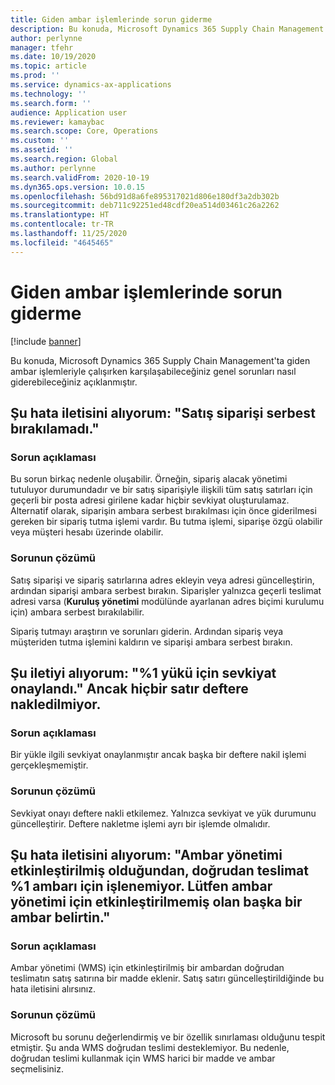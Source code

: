 ```yaml
---
title: Giden ambar işlemlerinde sorun giderme
description: Bu konuda, Microsoft Dynamics 365 Supply Chain Management'ta giden ambar işlemleriyle çalışırken karşılaşabileceğiniz genel sorunları nasıl giderebileceğiniz açıklanmıştır.
author: perlynne
manager: tfehr
ms.date: 10/19/2020
ms.topic: article
ms.prod: ''
ms.service: dynamics-ax-applications
ms.technology: ''
ms.search.form: ''
audience: Application user
ms.reviewer: kamaybac
ms.search.scope: Core, Operations
ms.custom: ''
ms.assetid: ''
ms.search.region: Global
ms.author: perlynne
ms.search.validFrom: 2020-10-19
ms.dyn365.ops.version: 10.0.15
ms.openlocfilehash: 56bd91d8a6fe895317021d806e180df3a2db302b
ms.sourcegitcommit: deb711c92251ed48cdf20ea514d03461c26a2262
ms.translationtype: HT
ms.contentlocale: tr-TR
ms.lasthandoff: 11/25/2020
ms.locfileid: "4645465"
---
```

# <a name="troubleshoot-outbound-warehouse-operations"></a>Giden ambar işlemlerinde sorun giderme

[!include [banner](../includes/banner.md)]

Bu konuda, Microsoft Dynamics 365 Supply Chain Management'ta giden ambar işlemleriyle çalışırken karşılaşabileceğiniz genel sorunları nasıl giderebileceğiniz açıklanmıştır.

## <a name="i-receive-the-following-error-message-sales-order-could-not-be-released"></a>Şu hata iletisini alıyorum: "Satış siparişi serbest bırakılamadı."

### <a name="issue-description"></a>Sorun açıklaması

Bu sorun birkaç nedenle oluşabilir. Örneğin, sipariş alacak yönetimi tutuluyor durumundadır ve bir satış siparişiyle ilişkili tüm satış satırları için geçerli bir posta adresi girilene kadar hiçbir sevkiyat oluşturulamaz. Alternatif olarak, siparişin ambara serbest bırakılması için önce giderilmesi gereken bir sipariş tutma işlemi vardır. Bu tutma işlemi, siparişe özgü olabilir veya müşteri hesabı üzerinde olabilir.

### <a name="issue-resolution"></a>Sorunun çözümü

Satış siparişi ve sipariş satırlarına adres ekleyin veya adresi güncelleştirin, ardından siparişi ambara serbest bırakın. Siparişler yalnızca geçerli teslimat adresi varsa (**Kuruluş yönetimi** modülünde ayarlanan adres biçimi kurulumu için) ambara serbest bırakılabilir.

Sipariş tutmayı araştırın ve sorunları giderin. Ardından sipariş veya müşteriden tutma işlemini kaldırın ve siparişi ambara serbest bırakın.

## <a name="i-receive-the-following-message-the-shipment-for-load-1-has-been-confirmed-however-no-lines-are-posted"></a>Şu iletiyi alıyorum: "%1 yükü için sevkiyat onaylandı." Ancak hiçbir satır deftere nakledilmiyor.

### <a name="issue-description"></a>Sorun açıklaması

Bir yükle ilgili sevkiyat onaylanmıştır ancak başka bir deftere nakil işlemi gerçekleşmemiştir.

### <a name="issue-resolution"></a>Sorunun çözümü

Sevkiyat onayı deftere nakli etkilemez. Yalnızca sevkiyat ve yük durumunu güncelleştirir. Deftere nakletme işlemi ayrı bir işlemde olmalıdır.

## <a name="i-receive-the-following-error-message-direct-delivery-is-not-able-to-process-for-warehouse-1-as-it-has-warehouse-management-enabled-please-specify-another-warehouse-that-is-not-enabled-for-warehouse-management"></a>Şu hata iletisini alıyorum: "Ambar yönetimi etkinleştirilmiş olduğundan, doğrudan teslimat %1 ambarı için işlenemiyor. Lütfen ambar yönetimi için etkinleştirilmemiş olan başka bir ambar belirtin."

### <a name="issue-description"></a>Sorun açıklaması

Ambar yönetimi (WMS) için etkinleştirilmiş bir ambardan doğrudan teslimatın satış satırına bir madde eklenir. Satış satırı güncelleştirildiğinde bu hata iletisini alırsınız. 

### <a name="issue-resolution"></a>Sorunun çözümü

Microsoft bu sorunu değerlendirmiş ve bir özellik sınırlaması olduğunu tespit etmiştir. Şu anda WMS doğrudan teslimi desteklemiyor. Bu nedenle, doğrudan teslimi kullanmak için WMS harici bir madde ve ambar seçmelisiniz.
